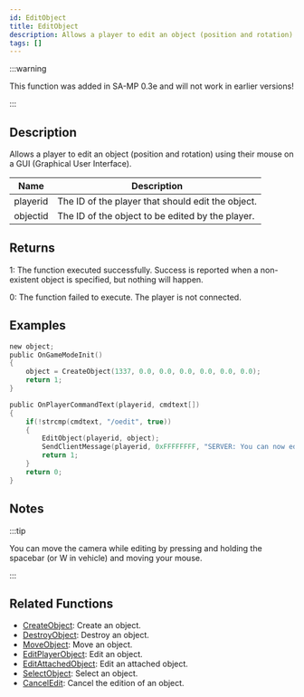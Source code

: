 ```yaml
---
id: EditObject
title: EditObject
description: Allows a player to edit an object (position and rotation) using their mouse on a GUI (Graphical User Interface).
tags: []
---
```


:::warning

This function was added in SA-MP 0.3e and will not work in earlier versions!

:::

## Description

Allows a player to edit an object (position and rotation) using their mouse on a GUI (Graphical User Interface).

| Name     | Description                                       |
| -------- | ------------------------------------------------- |
| playerid | The ID of the player that should edit the object. |
| objectid | The ID of the object to be edited by the player.  |

## Returns

1: The function executed successfully. Success is reported when a non-existent object is specified, but nothing will happen.

0: The function failed to execute. The player is not connected.

## Examples

```c
new object;
public OnGameModeInit()
{
    object = CreateObject(1337, 0.0, 0.0, 0.0, 0.0, 0.0, 0.0);
    return 1;
}

public OnPlayerCommandText(playerid, cmdtext[])
{
    if(!strcmp(cmdtext, "/oedit", true))
    {
        EditObject(playerid, object);
        SendClientMessage(playerid, 0xFFFFFFFF, "SERVER: You can now edit the object!");
        return 1;
    }
    return 0;
}
```

## Notes

:::tip

You can move the camera while editing by pressing and holding the spacebar (or W in vehicle) and moving your mouse.

:::

## Related Functions

- [CreateObject](../functions/CreateObject): Create an object.
- [DestroyObject](../functions/DestroyObject): Destroy an object.
- [MoveObject](../functions/MoveObject): Move an object.
- [EditPlayerObject](../functions/EditPlayerObject): Edit an object.
- [EditAttachedObject](../functions/EditAttachedObject): Edit an attached object.
- [SelectObject](../functions/SelectObject): Select an object.
- [CancelEdit](../functions/CancelEdit): Cancel the edition of an object.

